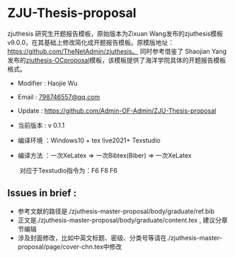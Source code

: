 # ZJU-Thesis-proposal

zjuthesis 研究生开题报告模板，原始版本为Zixuan Wang发布的zjuthesis模板v9.0.0，在其基础上修改简化成开题报告模板。原模版地址：https://github.com/TheNetAdmin/zjuthesis。  同时参考借鉴了 Shaojian Yang 发布的[zjuthesis-OCproposal](https://github.com/blknaoh/zjuthesis-OCproposal)模板，该模板提供了海洋学院具体的开题报告模板格式。

- Modifier : Haojie Wu

- Email    :   798746557@qq.com

- Update   : https://github.com/Admin-OF-Admin/ZJU-Thesis-proposal

- 当前版本 : v 0.1.1

- 编译环境 ：Windows10 + tex live2021+ Texstudio

- 编译方法 ：一次XeLatex => 一次Bibtex(Biber) => 一次XeLatex

  ​					对应于Texstudio指令为：F6 F8 F6

## Issues in brief :

- 参考文献的路径是./zjuthesis-master-proposal/body/graduate/ref.bib
- 正文是./zjuthesis-master-proposal/body/graduate/content.tex , 建议分章节编辑
- 涉及封面修改，比如中英文标题、密级、分类号等请在./zjuthesis-master-proposal/page/cover-chn.tex中修改
